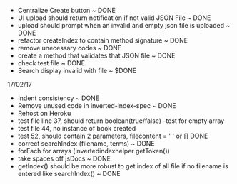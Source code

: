 - Centralize Create button ~ DONE
- UI upload should return notification if not valid JSON File ~ DONE
- upload should prompt when an invalid and empty json file is uploaded ~ DONE
- refactor createIndex to contain method signature ~ DONE
- remove unecessary codes ~ DONE
- create a method that validates that JSON file ~ DONE
- check test file ~ DONE
- Search display invalid with file ~ $DONE

17/02/17
- Indent consistency ~ DONE
- Remove unused code in inverted-index-spec ~ DONE
- Rehost on Heroku
- test file line 37, should return boolean(true/false) -test for empty array
- test file 44, no instance of book created
- test 52, should contain 2 parameters, filecontent = ' ' or  [] DONE
- correct searchIndex (filename, terms) ~ DONE
- forEach for arrays (invertedindexhelper getToken())
- take spaces off jsDocs ~ DONE
- getIndex() should be more robust to get index of all file if no filename is entered like searchIndex() ~ DONE
